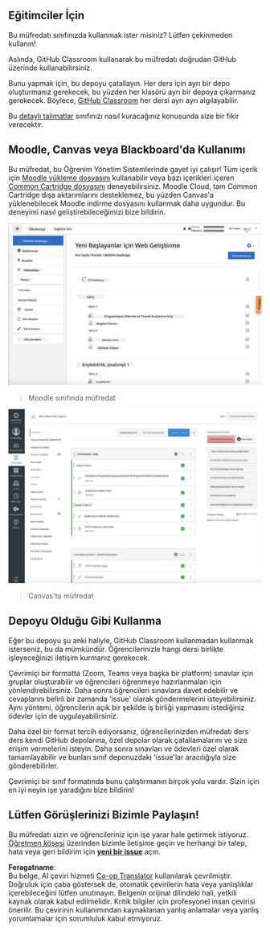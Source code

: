 <!--
CO_OP_TRANSLATOR_METADATA:
{
  "original_hash": "75cb51f7ca9ea0b097ef4a1287e9290c",
  "translation_date": "2025-08-25T20:57:34+00:00",
  "source_file": "for-teachers.md",
  "language_code": "tr"
}
-->
## Eğitimciler İçin

Bu müfredatı sınıfınızda kullanmak ister misiniz? Lütfen çekinmeden kullanın!

Aslında, GitHub Classroom kullanarak bu müfredatı doğrudan GitHub üzerinde kullanabilirsiniz.

Bunu yapmak için, bu depoyu çatallayın. Her ders için ayrı bir depo oluşturmanız gerekecek, bu yüzden her klasörü ayrı bir depoya çıkarmanız gerekecek. Böylece, [GitHub Classroom](https://classroom.github.com/classrooms) her dersi ayrı ayrı algılayabilir.

Bu [detaylı talimatlar](https://github.blog/2020-03-18-set-up-your-digital-classroom-with-github-classroom/) sınıfınızı nasıl kuracağınız konusunda size bir fikir verecektir.

## Moodle, Canvas veya Blackboard'da Kullanımı

Bu müfredat, bu Öğrenim Yönetim Sistemlerinde gayet iyi çalışır! Tüm içerik için [Moodle yükleme dosyasını](../../../../../../../teaching-files/webdev-moodle.mbz) kullanabilir veya bazı içerikleri içeren [Common Cartridge dosyasını](../../../../../../../teaching-files/webdev-common-cartridge.imscc) deneyebilirsiniz. Moodle Cloud, tam Common Cartridge dışa aktarımlarını desteklemez, bu yüzden Canvas'a yüklenebilecek Moodle indirme dosyasını kullanmak daha uygundur. Bu deneyimi nasıl geliştirebileceğimizi bize bildirin.

![Moodle](../../translated_images/moodle.94eb93d714a50cb2c97435b408017dee224348b61bc86203ffd43a4f4e57b95f.tr.png)
> Moodle sınıfında müfredat

![Canvas](../../translated_images/canvas.fbd605ff8e5b8aff567d398528ce113db304446b90b9cad55c654de3fdfcda34.tr.png)
> Canvas'ta müfredat

## Depoyu Olduğu Gibi Kullanma

Eğer bu depoyu şu anki haliyle, GitHub Classroom kullanmadan kullanmak isterseniz, bu da mümkündür. Öğrencilerinizle hangi dersi birlikte işleyeceğinizi iletişim kurmanız gerekecek.

Çevrimiçi bir formatta (Zoom, Teams veya başka bir platform) sınavlar için gruplar oluşturabilir ve öğrencileri öğrenmeye hazırlanmaları için yönlendirebilirsiniz. Daha sonra öğrencileri sınavlara davet edebilir ve cevaplarını belirli bir zamanda 'issue' olarak göndermelerini isteyebilirsiniz. Aynı yöntemi, öğrencilerin açık bir şekilde iş birliği yapmasını istediğiniz ödevler için de uygulayabilirsiniz.

Daha özel bir format tercih ediyorsanız, öğrencilerinizden müfredatı ders ders kendi GitHub depolarına, özel depolar olarak çatallamalarını ve size erişim vermelerini isteyin. Daha sonra sınavları ve ödevleri özel olarak tamamlayabilir ve bunları sınıf deponuzdaki 'issue'lar aracılığıyla size gönderebilirler.

Çevrimiçi bir sınıf formatında bunu çalıştırmanın birçok yolu vardır. Sizin için en iyi neyin işe yaradığını bize bildirin!

## Lütfen Görüşlerinizi Bizimle Paylaşın!

Bu müfredatı sizin ve öğrencileriniz için işe yarar hale getirmek istiyoruz. [Öğretmen köşesi](https://github.com/microsoft/Web-Dev-For-Beginners/discussions/categories/teacher-corner) üzerinden bizimle iletişime geçin ve herhangi bir talep, hata veya geri bildirim için [**yeni bir issue**](https://github.com/microsoft/Web-Dev-For-Beginners/issues/new/choose) açın.

**Feragatname**:  
Bu belge, AI çeviri hizmeti [Co-op Translator](https://github.com/Azure/co-op-translator) kullanılarak çevrilmiştir. Doğruluk için çaba göstersek de, otomatik çevirilerin hata veya yanlışlıklar içerebileceğini lütfen unutmayın. Belgenin orijinal dilindeki hali, yetkili kaynak olarak kabul edilmelidir. Kritik bilgiler için profesyonel insan çevirisi önerilir. Bu çevirinin kullanımından kaynaklanan yanlış anlamalar veya yanlış yorumlamalar için sorumluluk kabul etmiyoruz.
